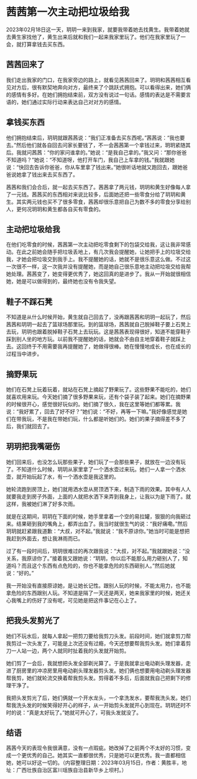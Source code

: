 # 茜茜第一次主动把垃圾给我

2023年02月18日这一天，玥玥一来到我家，就要我带着她去找黄生。我带着她就去黄生家找他了，黄生出来后就和我们一起来我家里玩了。他们在我家里玩了一会，就打算拿钱去买东西。

## 茜茜回来了

我们走出我家的门口，在我家旁边的路上，就看见茜茜回来了。玥玥和茜茜相互看见对方后，很有默契地奔向对方，最终来了个跳跃式拥抱。可以看得出来，她们俩的感情有多好。在她们拥抱结束前，双方没有说过一句话。感情的表达是不需要言语的，她们通过实际行动来表达自己对对方的感情。

## 拿钱买东西

他们拥抱结束后，玥玥就跟茜茜说：“我们正准备去买东西呢。”茜茜说：“我也要去。”然后他们就各自回去问家长要钱了，不一会茜茜第一个拿钱过来，玥玥紧随其后。我就问茜茜：“你的家问谁拿的。”她说：“是我自己拿的。”我又问：“那你爸爸不知道吗？”她说：“不知道呀，他打开车门，我自己上车拿的钱。”我就跟她说：“快回去告诉你爸爸，你从车里拿了钱出来。”她很听话地就又跑回去，跟她爸爸说她拿了钱出来去买东西了。

茜茜和我们会合后，就一起去买东西了。茜茜拿了两元钱，玥玥和黄生好像每人拿了一元钱。茜茜买的东西相对来说比较多，后面她还把一些零食分给了玥玥和黄生。其实两元钱也买不了很多零食，茜茜却很乐意把自己为数不多的零食分享给别人，更何况玥玥和黄生都各自买有零食的。

## 主动把垃圾给我

在他们吃零食的时候，茜茜第一次主动把吃零食剩下的包袋交给我，这让我非常感动。在此之前她会随手把垃圾丢地上，有几次我会提醒她，让她把手上的垃圾交给我，才她会把垃圾交到我手上。我不提醒她的话，她就不是很乐意这么做。不过这一次很不一样，这一次我并没有提醒她，而是她自己很乐意地主动把垃圾交给我帮她处理。茜茜变了，她变得更优秀了，她这回真的是进步了。我从一开始就很相信她，她是可以做得到的，最终她也没有令我失望。

## 鞋子不踩石凳

不知道是从什么时候开始，黄生就自己回去了，没再跟茜茜和玥玥一起玩了，然后茜茜和玥玥一起去了篮球场那里玩。到的篮球场，茜茜就自己脱掉鞋子要上石凳上去玩，玥玥也跟着脱掉鞋子石凳上去玩玩。这是茜茜表现得很好，知道不能穿鞋子踩到别人坐的地方玩。以前我不提醒她的话，她就会不由自主地穿着鞋子就踩上去。这回终于不用需要我再提醒她了，她做得很棒。她在慢慢地成长，也在成长的过程当中进步。

## 摘野果玩

她们在石凳上玩着玩着，就站在石凳上摘起了野果玩了。这些野果不能吃的，她们就喜欢用来玩。今天她们摘了很多野果来玩，还有个袋子装了起来。她们在摘野果的时候很开心，感觉很好玩似的。她们摘了很久，我在这里等她们都等累。我说：“我好累了，回去了好不好？”她们说：“不好，再等一下嘛。”我好像感觉是她们在带我玩，不是我在带她们玩，什么都是听她们的。她们的果子摘得差不多了后，我们就回去了。

## 玥玥把我嘴砸伤

她们回来后，也没怎么玩那些果子，她们玩了一会那些果子，就放在一边没有玩了。不知道什么时候，玥玥从家里拿了一个洒水壶过来玩。她们一人拿一个洒水壶，就开始玩起了水，有一个洒水壶是我这里的。

她轮流跑到房顶上，她们就用洒水壶从房顶洒下来，制造下雨的效果。其中有人人就要我走到房子外面，上面的人就把水洒下来弄到我身上，让我以为是下雨了。就这样，我被她们淋了好多次雨。

就是在这期间，玥玥在下面的时候，她手里拿着一个空的易拉罐，狠狠的向我砸过来。结果砸到我的嘴角上，都弄出血了。我当时就很生气的说：“我好痛嘞。”然后玥玥就赶紧跟我道歉：“大叔，对不起。”我就说：“我不原谅你。”她当时可能是想把我赶到外面去，想让我淋雨而已。

过了有一段时间后，玥玥很难过的再次跟我说：“大叔，对不起。”我就跟她说：“没关系，我原谅你了。”接着我又跟她说：“玥玥，你以后不能那么用力砸别人了，知道吗？而且这个东西有点危险的，你也不能拿危险的东西砸别人。”然后她就说：“好的。”

我一开始没有直接原谅她，是让她长记性。跟别人玩的时候，不能太用力，也不能拿危险的东西跟别人玩。不知道是隔了一天还是两天，她来我家里的时候，她还关心我嘴上的伤好了没有呢，可见她是把这件事记在心上了。

## 把我头发剪光了

她们不玩水后，就每人拿起一把剪刀要给我剪刀头发。前段时间，她们就拿剪刀帮我剪过一次头发了，可能是上次还没有过瘾，今天还想要帮我剪头发。她们拿着剪刀一人站一边，两个人就同时扯着我的头发就开始剪。

她们剪了一会后，我就想把头发全部剃光算了。于是我就拿出电动剃头理发器，走进了厨房里的冲凉房里用电动剃头理发器剪头发。她们俩也想要用电动剃头理发器帮我剪，她们就轮流交换着帮我剪头发。剪得着不多后，后面就我自己把剩下的修理干净了。

我把头发剪光了后，她们俩就一个开水龙头，一个拿洗发水，要帮我洗头发。她们帮我洗头发的时候笑得好开心的样子，从一开始剪头发就开心到现在。玥玥还时不时的说：“真是太好玩了。”她就可开心了，可我头发就没了。

## 结语

茜茜今天的表现令我很满意，没有一点瑕疵。她改掉了之前两个不太好的习惯，变成一个更优秀的自己。她其实一直都很优秀，只是她可以更优秀。我一直都相信她，她可以好这一切的。（内容整理日期：2023年03月15日，作者：黄胜丰，地址：广西壮族自治区富川瑶族自治县新华乡上坝村。）